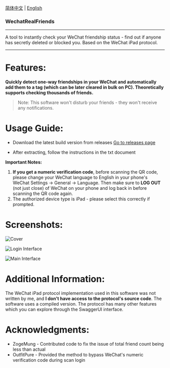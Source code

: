 [简体中文](README.md) | [English](README_EN.md)

### WechatRealFriends
----

A tool to instantly check your WeChat friendship status - find out if anyone has secretly deleted or blocked you. Based on the WeChat iPad protocol.

----
# Features:
**Quickly detect one-way friendships in your WeChat and automatically add them to a tag (which can be later cleared in bulk on PC). Theoretically supports checking thousands of friends.**
> Note: This software won't disturb your friends - they won't receive any notifications.

# Usage Guide:
- Download the latest build version from releases [Go to releases page](https://github.com/StrayMeteor3337/WechatRealFriends/releases/)

- After extracting, follow the instructions in the txt document

**Important Notes:**
1. **If you get a numeric verification code**, before scanning the QR code, please change your WeChat language to English in your phone's WeChat Settings -> General -> Language. Then make sure to **LOG OUT** (not just close) of WeChat on your phone and log back in before scanning the QR code again.
2. The authorized device type is iPad - please select this correctly if prompted.

# Screenshots:
![Cover](https://gitee.com/StrayMeteor3337/strayImg/raw/master/wrf-cover.jpg)

![Login Interface](https://gitee.com/StrayMeteor3337/strayImg/raw/master/wrf-login.jpg)

![Main Interface](https://gitee.com/StrayMeteor3337/strayImg/raw/master/wrf.jpg)

# Additional Information:
The WeChat iPad protocol implementation used in this software was not written by me, and **I don't have access to the protocol's source code**. The software uses a compiled version. The protocol has many other features which you can explore through the SwaggerUI interface.

# Acknowledgments:
- ZogeMung - Contributed code to fix the issue of total friend count being less than actual
- OutfitPure - Provided the method to bypass WeChat's numeric verification code during scan login 